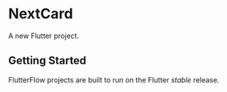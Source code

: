 # NextCard

A new Flutter project.

## Getting Started

FlutterFlow projects are built to run on the Flutter _stable_ release.
